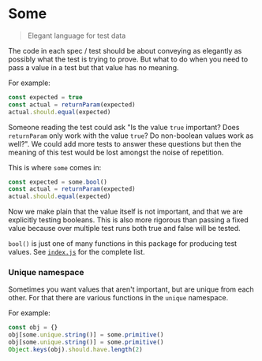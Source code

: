 # Some

> Elegant language for test data

The code in each spec / test should be about conveying as elegantly as possibly
   what the test is trying to prove. But what to do when you need to pass a value
    in a test but that value has no meaning. 
    
For example:
```javascript
const expected = true 
const actual = returnParam(expected)
actual.should.equal(expected)
```

Someone reading the test could ask "Is the value `true` important? Does `returnParam`
  only work with the value `true`? Do non-boolean values work as well?". We could add 
  more tests to answer these questions but then the meaning of this test would be lost 
   amongst the noise of repetition. 
   
This is where `some` comes in:
```javascript
const expected = some.bool()
const actual = returnParam(expected)
actual.should.equal(expected)
```

Now we make plain that the value itself is not important, and that we are explicitly 
 testing booleans. This is also more rigorous than passing a fixed value because over
    multiple test runs both true and false will be tested. 
   
`bool()` is just one of many functions in this package for producing test values. 
See [`index.js`](https://github.com/mindhivenz/some-js/blob/master/src/index.js) for the complete list.

### Unique namespace
 
Sometimes you want values that aren't important, but are unique from each other.
For that there are various functions in the `unique` namespace. 

For example:
```js
const obj = {}
obj[some.unique.string()] = some.primitive()
obj[some.unique.string()] = some.primitive()
Object.keys(obj).should.have.length(2)
```
